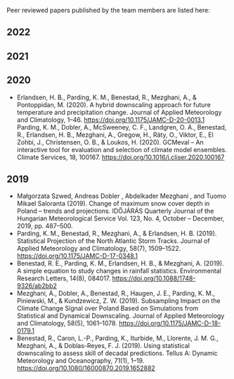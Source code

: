Peer reviewed papers published by the team members are listed here:

## 2022

## 2021

## 2020
* Erlandsen, H. B., Parding, K. M., Benestad, R., Mezghani, A., & Pontoppidan, M. (2020). A hybrid downscaling approach for future temperature and precipitation change. Journal of Applied Meteorology and Climatology, 1–46. https://doi.org/10.1175/JAMC-D-20-0013.1 
Parding, K. M., Dobler, A., McSweeney, C. F., Landgren, O. A., Benestad, R., Erlandsen, H. B., Mezghani, A., Gregow, H., Räty, O., Viktor, E., El Zohbi, J., Christensen, O. B., & Loukos, H. (2020). GCMeval – An interactive tool for evaluation and selection of climate model ensembles. Climate Services, 18, 100167. https://doi.org/10.1016/j.cliser.2020.100167 

## 2019
* Małgorzata Szwed, Andreas Dobler , Abdelkader Mezghani , and Tuomo Mikael Saloranta (2019). Change of maximum snow cover depth in Poland – trends and projections. IDŐJÁRÁS Quarterly Journal of the Hungarian Meteorological Service Vol. 123, No. 4, October – December, 2019, pp. 487–500.
* Parding, K. M., Benestad, R., Mezghani, A., & Erlandsen, H. B. (2019). Statistical Projection of the North Atlantic Storm Tracks. Journal of Applied Meteorology and Climatology, 58(7), 1509–1522. https://doi.org/10.1175/JAMC-D-17-0348.1
* Benestad, R. E., Parding, K. M., Erlandsen, H. B., & Mezghani, A. (2019). A simple equation to study changes in rainfall statistics. Environmental Research Letters, 14(8), 084017. https://doi.org/10.1088/1748-9326/ab2bb2
* Mezghani, A., Dobler, A., Benestad, R., Haugen, J. E., Parding, K. M., Piniewski, M., & Kundzewicz, Z. W. (2019). Subsampling Impact on the Climate Change Signal over Poland Based on Simulations from Statistical and Dynamical Downscaling. Journal of Applied Meteorology and Climatology, 58(5), 1061–1078. https://doi.org/10.1175/JAMC-D-18-0179.1
* Benestad, R., Caron, L.-P., Parding, K., Iturbide, M., Llorente, J. M. G., Mezghani, A., & Doblas-Reyes, F. J. (2019). Using statistical downscaling to assess skill of decadal predictions. Tellus A: Dynamic Meteorology and Oceanography, 71(1), 1–19. https://doi.org/10.1080/16000870.2019.1652882
